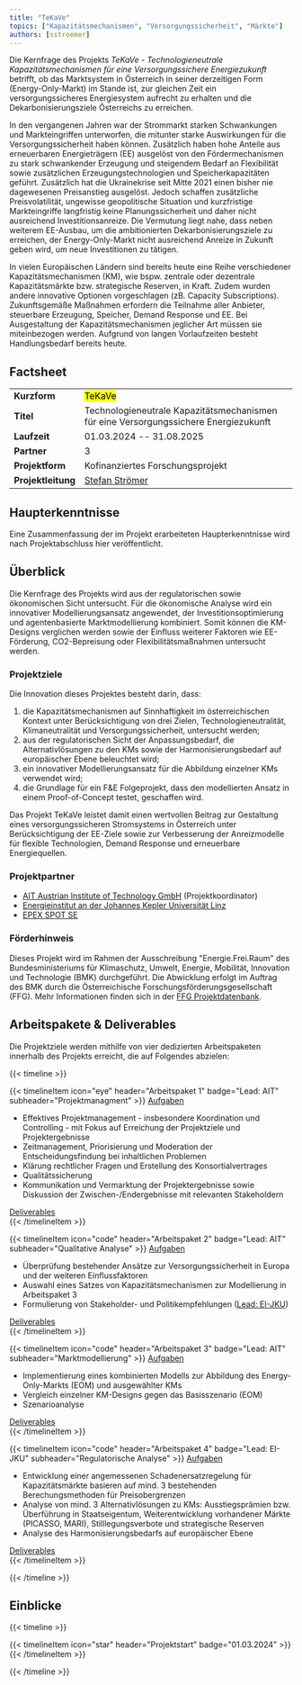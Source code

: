 ```yaml
---
title: "TeKaVe"
topics: ["Kapazitätsmechanismen", "Versorgungssicherheit", "Märkte"]
authors: [sstroemer]
---
```


Die Kernfrage des Projekts _TeKaVe - Technologieneutrale Kapazitätsmechanismen für eine Versorgungssichere Energiezukunft_
betrifft, ob das Marktsystem in Österreich in seiner derzeitigen Form (Energy-Only-Markt) im Stande ist, zur gleichen Zeit ein versorgungssicheres Energiesystem aufrecht zu erhalten und die Dekarbonisierungsziele Österreichs zu erreichen.

<!--more-->

In den vergangenen Jahren war der Strommarkt starken Schwankungen und Markteingriffen unterworfen, die mitunter starke Auswirkungen für die Versorgungssicherheit haben können. Zusätzlich haben hohe Anteile aus erneuerbaren Energieträgern (EE) ausgelöst von den Fördermechanismen zu stark schwankender Erzeugung und steigendem Bedarf an Flexibilität sowie zusätzlichen Erzeugungstechnologien und Speicherkapazitäten geführt. Zusätzlich hat die Ukrainekrise seit Mitte 2021 einen bisher nie dagewesenen Preisanstieg ausgelöst. Jedoch schaffen zusätzliche Preisvolatilität, ungewisse geopolitische Situation und kurzfristige Markteingriffe langfristig keine Planungssicherheit und daher nicht ausreichend Investitionsanreize. Die Vermutung liegt nahe, dass neben weiterem EE-Ausbau, um die ambitionierten Dekarbonisierungsziele zu erreichen, der Energy-Only-Markt nicht ausreichend Anreize in Zukunft geben wird, um neue Investitionen zu tätigen. 

In vielen Europäischen Ländern sind bereits heute eine Reihe verschiedener Kapazitätsmechanismen (KM), wie bspw. zentrale oder dezentrale Kapazitätsmärkte bzw. strategische Reserven, in Kraft. Zudem wurden andere innovative Optionen vorgeschlagen (zB. Capacity Subscriptions). Zukunftsgemäße Maßnahmen erfordern die Teilnahme aller Anbieter, steuerbare Erzeugung, Speicher, Demand Response und EE. Bei Ausgestaltung der Kapazitätsmechanismen jeglicher Art müssen sie miteinbezogen werden. Aufgrund von langen Vorlaufzeiten besteht Handlungsbedarf bereits heute.

## Factsheet

|   |   |
|---|---|
| **Kurzform** | <mark>TeKaVe</mark> |
| **Titel** | Technologieneutrale Kapazitätsmechanismen für eine Versorgungssichere Energiezukunft |
| **Laufzeit** | 01.03.2024 -- 31.08.2025 |
| **Partner** | 3 |
| **Projektform** | Kofinanziertes Forschungsprojekt |
| **Projektleitung** | [Stefan Strömer](mailto:stefan.stroemer@ait.ac.at) |

## Haupterkenntnisse

Eine Zusammenfassung der im Projekt erarbeiteten Haupterkenntnisse wird nach Projektabschluss hier veröffentlicht.

## Überblick

Die Kernfrage des Projekts wird aus der regulatorischen sowie ökonomischen Sicht untersucht. Für die ökonomische Analyse wird ein innovativer Modellierungsansatz angewendet, der Investitionsoptimierung und agentenbasierte Marktmodellierung kombiniert. Somit können die KM-Designs verglichen werden sowie der Einfluss weiterer Faktoren wie EE-Förderung, CO2-Bepreisung oder Flexibilitätsmaßnahmen untersucht werden.

### Projektziele

Die Innovation dieses Projektes besteht darin, dass:

1. die Kapazitätsmechanismen auf Sinnhaftigkeit im österreichischen Kontext unter Berücksichtigung von drei Zielen, Technologieneutralität, Klimaneutralität und Versorgungssicherheit, untersucht werden;
2. aus der regulatorischen Sicht der Anpassungsbedarf, die Alternativlösungen zu den KMs sowie der Harmonisierungsbedarf auf europäischer Ebene beleuchtet wird;
3. ein innovativer Modellierungsansatz für die Abbildung einzelner KMs verwendet wird;
4. die Grundlage für ein F&E Folgeprojekt, dass den modellierten Ansatz in einem Proof-of-Concept testet, geschaffen wird.

Das Projekt TeKaVe leistet damit einen wertvollen Beitrag zur Gestaltung eines versorgungssicheren Stromsystems in Österreich unter Berücksichtigung der EE-Ziele sowie zur Verbesserung der Anreizmodelle für flexible Technologien, Demand Response und erneuerbare Energiequellen.

### Projektpartner

- [AIT Austrian Institute of Technology GmbH](https://www.ait.ac.at/ueber-das-ait/center/center-for-energy) (Projektkoordinator)
- [Energieinstitut an der Johannes Kepler Universität Linz](https://energieinstitut-linz.at/)
- [EPEX SPOT SE](https://www.epexspot.com/)

### Förderhinweis

Dieses Projekt wird im Rahmen der Ausschreibung "Energie.Frei.Raum" des Bundesministeriums für Klimaschutz, Umwelt, Energie, Mobilität, Innovation und Technologie (BMK) durchgeführt. Die Abwicklung erfolgt im Auftrag des BMK durch die Österreichische Forschungsförderungsgesellschaft (FFG).
Mehr Informationen finden sich in der [FFG Projektdatenbank](https://projekte.ffg.at/projekt/4805444).

## Arbeitspakete & Deliverables

Die Projektziele werden mithilfe von vier dedizierten Arbeitspaketen innerhalb des Projekts erreicht, die auf Folgendes abzielen:

{{< timeline >}}

<!-- =============================================================================================================== -->
{{< timelineItem icon="eye" header="Arbeitspaket 1" badge="Lead: AIT" subheader="Projektmanagment" >}}
<u>Aufgaben</u><br>
<ul>
  <li>Effektives Projektmanagement - insbesondere Koordination und Controlling - mit Fokus auf Erreichung der Projektziele und Projektergebnisse</li>
  <li>Zeitmanagement, Priorisierung und Moderation der Entscheidungsfindung bei inhaltlichen Problemen</li>
  <li>Klärung rechtlicher Fragen und Erstellung des Konsortialvertrages</li>
  <li>Qualitätssicherung</li>
  <li>Kommunikation und Vermarktung der Projektergebnisse sowie Diskussion der Zwischen-/Endergebnisse mit relevanten Stakeholdern</li>
</ul>

<u>Deliverables</u><br>
{{< /timelineItem >}}
<!-- =============================================================================================================== -->
{{< timelineItem icon="code" header="Arbeitspaket 2" badge="Lead: AIT" subheader="Qualitative Analyse" >}}
<u>Aufgaben</u><br>
<ul>
  <li>Überprüfung bestehender Ansätze zur Versorgungssicherheit in Europa und der weiteren Einflussfaktoren</li>
  <li>Auswahl eines Satzes von Kapazitätsmechanismen zur Modellierung in Arbeitspaket 3</li>
  <li>Formulierung von Stakeholder- und Politikempfehlungen (<u>Lead: EI-JKU</u>)</li>
</ul>

<u>Deliverables</u><br>
{{< /timelineItem >}}
<!-- =============================================================================================================== -->
{{< timelineItem icon="code" header="Arbeitspaket 3" badge="Lead: AIT" subheader="Marktmodellierung" >}}
<u>Aufgaben</u><br>
<ul>
  <li>Implementierung eines kombinierten Modells zur Abbildung des Energy-Only-Markts (EOM) und ausgewählter KMs</li>
  <li>Vergleich einzelner KM-Designs gegen das Basisszenario (EOM)</li>
  <li>Szenarioanalyse</li>
</ul>

<u>Deliverables</u><br>
{{< /timelineItem >}}
<!-- =============================================================================================================== -->
{{< timelineItem icon="code" header="Arbeitspaket 4" badge="Lead: EI-JKU" subheader="Regulatorische Analyse" >}}
<u>Aufgaben</u><br>
<ul>
  <li>Entwicklung einer angemessenen Schadenersatzregelung für Kapazitätsmärkte basieren auf mind. 3 bestehenden Berechungsmethoden für Preisobergrenzen</li>
  <li>Analyse von mind. 3 Alternativlösungen zu KMs: Ausstiegsprämien bzw. Überführung in Staatseigentum, Weiterentwicklung vorhandener Märkte (PICASSO, MARI), Stilllegungsverbote und strategische Reserven</li>
  <li>Analyse des Harmonisierungsbedarfs auf europäischer Ebene</li>
</ul>

<u>Deliverables</u><br>
{{< /timelineItem >}}
<!-- =============================================================================================================== -->

{{< /timeline >}}

## Einblicke

{{< timeline >}}

<!-- =============================================================================================================== -->
{{< timelineItem icon="star" header="Projektstart" badge="01.03.2024" >}}
{{< /timelineItem >}}
<!-- =============================================================================================================== -->

{{< /timeline >}}